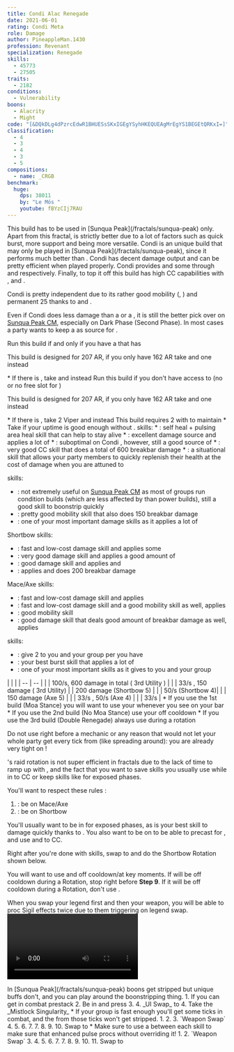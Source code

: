 ```yaml
---
title: Condi Alac Renegade
date: 2021-06-01
rating: Condi Meta
role: Damage
author: PineappleMan.1430
profession: Revenant
specialization: Renegade
skills:
  - 45773
  - 27505
traits:
  - 2182
conditions:
  - Vulnerability
boons:
  - Alacrity
  - Might
code: "[&DQkDLg4dPzrcEdwR1BHUESsSKxIGEgYSyhHKEQUEAgMrEgYS1BEGEtQRKxI=]"
classification:
  - 4
  - 3
  - 4
  - 3
  - 5
compositions:
  - name: _CRGB
benchmark:
  huge:
    dps: 38011
    by: "Le Mós "
    youtube: fBYzCIj7RAU
---
```


<Message>
This build has to be used in [Sunqua Peak](/fractals/sunqua-peak) only. Apart from this fractal, <BuildLink build="Power Renegade" specialization="Renegade"/> is strictly better due to a lot of factors such as quick burst, more support and being more versatile.
</Message>
Condi <Specialization name="Renegade"/> is an unique build that may only be played in [Sunqua Peak](/fractals/sunqua-peak), since it performs much better than <BuildLink build="Power Renegade" specialization="Renegade"/>. Condi <Specialization name="Renegade"/> has decent damage output and can be pretty efficient when played properly. Condi <Specialization name="Renegade"/> provides <Boon name="Alacrity"/> and some <Boon name="Might"/> through <Skill id="45537"/> and <Skill id="44076"/> respectively. Finally, to top it off this build has high CC capabilities with <Skill id="41220"/>, <Skill id="28409"/> and <Skill id="41820"/>.

Condi <Specialization name="Renegade"/> is pretty independent due to its rather good mobility (<Skill id="28029"/>, <Skill id="27917"/>) and permanent 25 <Boon name="Might"/> thanks to <Skill id="44076"/> and <Trait id="1781"/>.

Even if Condi <Specialization name="Renegade"/> does less damage than a <BuildLink build="Condi Firebrand" specialization="Firebrand"/> or a <BuildLink build="Condi Soulbeast" specialization="Soulbeast"/>, it is still the better pick over <BuildLink build="Power Renegade" specialization="Renegade"/> on [Sunqua Peak CM](/fractals/sunqua-peak), especially on Dark Phase (Second Phase). In most cases a party wants to keep a <Specialization name="Renegade"/> as source for <Boon name="Alacrity"/>.

<Divider text="Equipment"/>

<Tabs outlined>
<Tab title="Moa Stance">
Run this build if and only if you have a <Specialization name="Soulbeast"/> that has <Skill id="45970"/>

This build is designed for 207 AR, if you only have 162 AR take <Item id="80616"/> and one <Item id="80002" affix="Seraph"/> instead
<Grid>
<GridItem sm="4">
<Armor weight="Heavy" helmAffix="Viper" helmRune="Nightmare" shouldersAffix="Viper" shouldersRune="Nightmare" coatAffix="Viper" coatRune="Nightmare" glovesAffix="Viper" glovesRune="Nightmare" leggingsAffix="Viper" leggingsRune="Nightmare" bootsAffix="Viper" bootsRune="Nightmare" helmInfusionId="37130" shouldersInfusionId="37130" coatInfusionId="37130" glovesInfusionId="37130" leggingsInfusionId="37130" bootsInfusionId="37130"/>
</GridItem>

<GridItem sm="4">
<Weapons weapon1MainType="Mace" weapon1MainAffix="Viper" weapon1MainSigil1="Earth" weapon1MainSigil1Id="24560" weapon1OffType="Axe" weapon1OffAffix="Viper"  weapon1OffSigil="Doom" weapon1OffSigilId="24609" weapon2MainSigil1Id="24560" weapon2MainSigil2Id="24605" weapon2MainType="Shortbow" weapon2MainAffix="Viper" weapon2MainSigil1="Earth" weapon2MainSigil2="Geomancy" weapon1MainInfusion1Id="37130" weapon2MainInfusion1Id="37130" weapon1OffInfusionId="37130" weapon2MainInfusion2Id="37130"/>

<Consumables foodId="91842" utilityId="48916" infusion="Malign +9 Agony Infusion"/>
</GridItem>

<GridItem sm="4">
<BackAndTrinkets backItemAffix="Viper" accessory1Affix="Viper" accessory2Affix="Viper" amuletAffix="Viper" ring1Affix="Viper" ring2Affix="Viper" backItemInfusion1Id="37130" backItemInfusion2Id="37130" accessory1InfusionId="37130" accessory2InfusionId="37130" ring1Infusion1Id="37130" ring1Infusion2Id="37130" ring1Infusion3Id="37130" ring2Infusion1Id="37130" ring2Infusion2Id="37130" ring2Infusion3Id="37130"/>

<Card title="Notes">
* If there is <Instability name="Boon Overload"/>, take <Item id="86997"/> and <Item id="48917"/> instead

</Card>
</GridItem>
</Grid>
</Tab>

<Tab title="no moa stance">
Run this build if you don't have access to <Skill id="45970"/> (no <Specialization name="Soulbeast"/> or no free slot for <Skill id="45970"/>)

This build is designed for 207 AR, if you only have 162 AR take <Item id="80616"/> and one <Item id="80002" affix="Seraph"/> instead
<Grid>
<GridItem sm="4">
<Armor weight="Heavy" helmAffix="Viper" helmRune="Leadership" shouldersAffix="Viper" shouldersRune="Leadership" coatAffix="Viper" coatRune="Leadership" glovesAffix="Viper" glovesRune="Leadership" leggingsAffix="Viper" leggingsRune="Leadership" bootsAffix="Viper" bootsRune="Leadership" helmInfusionId="37130" shouldersInfusionId="37130" coatInfusionId="37130" glovesInfusionId="37130" leggingsInfusionId="37130" bootsInfusionId="37130"/>
</GridItem>

<GridItem sm="4">
<Weapons weapon1MainType="Mace" weapon1MainAffix="Viper" weapon1MainSigil1="Concentration" weapon1MainSigil1Id="72339" weapon1OffType="Axe" weapon1OffAffix="Viper"  weapon1OffSigil="Doom" weapon1OffSigilId="24609" weapon2MainSigil1Id="72339" weapon2MainSigil2Id="24605" weapon2MainType="Shortbow" weapon2MainAffix="Viper" weapon2MainSigil1="Concentration" weapon2MainSigil2="Geomancy" weapon1MainInfusion1Id="37130" weapon2MainInfusion1Id="37130" weapon1OffInfusionId="37130" weapon2MainInfusion2Id="37130"/>

<Consumables foodId="91842" utilityId="48916" infusion="Malign +9 Agony Infusion"/>
</GridItem>

<GridItem sm="4">
<BackAndTrinkets backItemAffix="Viper" accessory1Affix="Viper" accessory2Affix="Viper" amuletAffix="Viper" ring1Affix="Seraph" ring2Affix="Seraph" backItemInfusion1Id="37130" backItemInfusion2Id="37130" accessory1InfusionId="37130" accessory2InfusionId="37130" ring1Infusion1Id="37130" ring1Infusion2Id="37130" ring1Infusion3Id="37130" ring2Infusion1Id="37130" ring2Infusion2Id="37130" ring2Infusion3Id="37130"/>

<Card title="Notes">
* If there is <Instability name="Boon Overload"/>, take 2 Viper <Item id="80058"/> <Item id="86997"/> and <Item id="48917"/> instead

</Card>
</GridItem>
</Grid>
</Tab>

<Tab title="Double Renegade">
This build requires 2 <Specialization name="Renegade"/> with <Trait id="2182"/> to maintain <Boon name="Alacrity"/>
<Grid>
<GridItem sm="4">
<Armor weight="Heavy" helmAffix="Viper" helmRune="Nightmare" shouldersAffix="Viper" shouldersRune="Nightmare" coatAffix="Viper" coatRune="Nightmare" glovesAffix="Viper" glovesRune="Nightmare" leggingsAffix="Viper" leggingsRune="Nightmare" bootsAffix="Viper" bootsRune="Nightmare" helmInfusionId="37130" shouldersInfusionId="37130" coatInfusionId="37130" glovesInfusionId="37130" leggingsInfusionId="37130" bootsInfusionId="37130"/>
</GridItem>

<GridItem sm="4">
<Weapons weapon1MainType="Mace" weapon1MainAffix="Viper" weapon1MainSigil1="Earth" weapon1MainSigil1Id="24560" weapon1OffType="Axe" weapon1OffAffix="Viper"  weapon1OffSigil="Doom" weapon1OffSigilId="24609" weapon2MainSigil1Id="24560" weapon2MainSigil2Id="24605" weapon2MainType="Shortbow" weapon2MainAffix="Viper" weapon2MainSigil1="Earth" weapon2MainSigil2="Geomancy" weapon1MainInfusion1Id="37130" weapon2MainInfusion1Id="37130" weapon1OffInfusionId="37130" weapon2MainInfusion2Id="37130"/>

<Consumables foodId="86997" utilityId="48917" infusion="Malign +9 Agony Infusion"/>
</GridItem>

<GridItem sm="4">
<BackAndTrinkets backItemAffix="Viper" accessory1Affix="Viper" accessory2Affix="Viper" amuletAffix="Viper" ring1Affix="Viper" ring2Affix="Viper" backItemInfusion1Id="37130" backItemInfusion2Id="37130" accessory1InfusionId="37130" accessory2InfusionId="37130" ring1Infusion1Id="37130" ring1Infusion2Id="37130" ring1Infusion3Id="37130" ring2Infusion1Id="37130" ring2Infusion2Id="37130" ring2Infusion3Id="37130"/>

</GridItem>
</Grid>
</Tab>

</Tabs>

<Divider text="Build"/>

<Grid>
<GridItem sm="7">
<Traits traits1Id="3" traits1="Invocation" traits1SelectedIds="1761,1781,1791" traits2Id="14" traits2="Corruption" traits2SelectedIds="1793,1714,1795" traits3Id="63" traits3="Renegade" traits3SelectedIds="2079,2092,2182"/>
</GridItem>  
<GridItem sm="5">
<Card title="Legends">
<Legends legend1Id="41858" legend2Id="28494"/>
</Card>
<Card title="Situational Traits">
* Take <Trait id="1774"/> if your <Boon name="Might"/> uptime is good enough without <Trait id="1781"/>.

</Card>
</GridItem>
</Grid>

<Divider text="Further information"/>

<Grid>
<GridItem sm="7">
<Card title="Key Skills">
<Skill id="41858"/> skills:
* <Skill id="45686"/>: self heal + pulsing area heal skill that can help <Skill id="12498"/> to stay alive
* <Skill id="42949"/>: excellent damage source and applies a lot of <Condition name="Bleeding"/>
* <Skill id="40485"/>: suboptimal on Condi <Specialization name="Renegade"/>, however, still a good source of <Condition name="Vulnerability"/>
* <Skill id="41220"/>: very good CC skill that does a total of 600 breakbar damage
* <Skill id="45773"/>: a situational skill that allows your party members to quickly replenish their health at the cost of damage when you are attuned to <Skill id="41858"/>

<Skill id="28494"/> skills:

- <Skill id="27505"/>: not extremely useful on [Sunqua Peak CM](/fractals/sunqua-peak) as most of groups run condition builds (which are less affected by <Boon name="Protection"/> than power builds), still a good skill to boonstrip quickly
- <Skill id="27917"/>: pretty good mobility skill that also does 150 breakbar damage
- <Skill id="28287"/>: one of your most important damage skills as it applies a lot of <Condition name="Torment"/>

Shortbow skills:

- <Skill id="40175"/>: fast and low-cost damage skill and applies some <Condition name="Bleeding"/>
- <Skill id="41829"/>: very good damage skill and applies a good amount of <Condition name="Torment"/>
- <Skill id="43993"/>: good damage skill and applies <Condition name="Burning"/> and <Condition name=Slow/>
- <Skill id="41820"/> : applies <Condition name="Burning"/> and does 200 breakbar damage

Mace/Axe skills:

- <Skill id="28357"/>: fast and low-cost damage skill and applies <Condition name=Burning/>
- <Skill id="27964"/>: fast and low-cost damage skill and a good mobility skill as well, applies <Condition name=Torment/>
- <Skill id="28029"/>: good mobility skill
- <Skill id="28409"/>: good damage skill that deals good amount of breakbar damage as well, applies <Condition name=Torment/>

<Specialization name="Renegade"/> skills:

- <Skill id="44076"/>: give 2 <Boon name="Might"/> to you and your group per <Uncategorized name="KallasFervor"/> you have
- <Skill id="41294"/>: your best burst skill that applies a lot of <Condition name=Burning/>
- <Skill id="45537"/>: one of your most important skills as it gives <Boon name=Alacrity/> to you and your group

</Card>
</GridItem> 
<GridItem sm="5">
<Card title="Defiance Bar Damage">
| | |
| -- | -- |
| <Skill id="41220" size="big" disableText/> | 100/s, 600 damage in total (<Skill id="41858"/> 3rd Utility ) |
| <Skill id="27917" size="big" disableText/> | 33/s <Condition name="Chilled"/>, 150 damage (<Skill id="28494"/> 3rd Utility) 
| <Skill id="41820" size="big" disableText/> | 200 damage (Shortbow 5) |
| <Skill id="43993" size="big" disableText/> | 50/s <Condition name="Slow"/> (Shortbow 4)|
| <Skill id="28409" size="big" disableText/> | 150 damage (Axe 5) |
| <Skill id="28029" size="big" disableText/> | 33/s <Condition name="Chilled"/>, 50/s <Condition name="Slow"/> (Axe 4) |
| <Skill id="27505" size="big" disableText/> | 33/s <Condition name="Chilled"/> |
</Card>

<Card title="When to use Order From Above">
* If you use the 1st build (Moa Stance) you will want to use your <Skill id="45537"/> whenever you see <Skill id="45970"/> on your bar
* If you use the 2nd build (No Moa Stance) use your <Skill id="45537"/> off cooldown
* If you use the 3rd build (Double Renegade) always use <Skill id="45537"/> during a <Skill id="41858"/> rotation 
<Message>

Do not use <Skill id="45537"/> right before a mechanic or any reason that would not let your whole party get every tick from <Skill id="45537"/> (like spreading around): you are already very tight on <Boon name="Alacrity"/>!
</Message>

</Card>

</GridItem> 
</Grid>

<Divider text="Rotation / Skill usage"/>

<Grid>
<GridItem sm="6">
<Card title="Information">
<Specialization name="Renegade" text="Condi Renegade"/>'s raid rotation is not super efficient in fractals due to the lack of time to ramp up with <Skill id="28494"/>, and the fact that you want to save skills you usually use while in <Skill id="41858"/> to CC or keep skills like <Skill name="Citadel Bombardment"/> for exposed phases.

You'll want to respect these rules :

1. <Skill id="41858"/> : be on Mace/Axe
2. <Skill id="28494"/> : be on Shortbow

You'll usually want to be in <Skill id="41858"/> for exposed phases, as <Skill name="Citadel Bombardment"/> is your best skill to damage quickly thanks to <Condition name="Burning"/>. You also want to be on <Skill id="41858"/> to be able to precast <Skill id="42949"/> for <Condition name="Bleeding"/>, and use <Skill id="41220"/> and <Skill name=Temporal Rift/> to CC.

Right after you're done with <Skill id="41858"/> skills, swap to <Skill id="28494"/> and do the Shortbow Rotation shown below.

You will want to use <Skill id="45537"/> and <Skill name="Heroic Command"/> off cooldown/at key moments. If <Skill id="45537"/> will be off cooldown during a <Skill id="28494"/> Rotation, stop <Skill name="Embrace The Darkness"/> right before **Step 9**. If it will be off cooldown during a <Skill id="41858"/> Rotation, don't use <Skill id="40485"/>.

When you swap your legend first and then your weapon, you will be able to proc Sigil effects twice due to them triggering on legend swap.
</Card>
<Card title="Raid Golem Rotation">
<Video youtube="fBYzCIj7RAU" caption="by Le Mós "/>
</Card>

</GridItem>

<GridItem sm="6">
<Card title="Precasting">
In [Sunqua Peak](/fractals/sunqua-peak) boons get stripped but unique buffs don't, and you can play around the boonstripping thing.
1. If you can get in combat prestack <Item id="24609"/>
2. Be in <Skill id="28134"/> and press <Skill id="26937"/>
3. <Skill id="45537"/> 
4. _UI Swap_ to <Skill id="28494"/>
4. Take the _Mistlock Singularity_ 
* If your group is fast enough you'll get some <Skill id="45537"/> ticks in combat, and the <Boon name=Alacrity/> from those ticks won't get stripped.

</Card>

<Card title="Mallyx Shortbow Rotation">
1. <Skill name="Embrace The Darkness"/>
2. <Skill name="Searing Fissure"/>
3. `Weapon Swap`  
4. <Skill name="Bloodbane Path"/> 
5. <Skill name="Spiritcrush"/> 
6. <Skill name="Sevenshot"/>
7. <Skill name="Bloodbane Path"/>
7. <Skill name="Bloodbane Path"/>
8. <Skill name="Sevenshot"/>
9. <Skill name="Spiritcrush"/>
10. Swap to <Skill id="41858"/>
* Make sure to use a <Skill id="40497"/> between each skill to make sure that enhanced <Skill id="28287"/> pulse procs without overriding it!

</Card>
<Card title="Kalla Mace Rotation">
1. <Skill name="Bloodbane Path"/>
2. `Weapon Swap` 
3. <Skill name="Searing Fissure"/>
4. <Skill name="Echoing Eruption"/> 
5. <Skill name="Citadel Bombardment"/> 
6. <Skill name="Temporal Rift"/>
7. <Skill name="Searing Fissure"/>
7. <Skill name="Searing Fissure"/>
8. <Skill name="Razorclaws Rage"/>
9. <Skill name="Icerazors Ire"/>
10. <Skill name="Echoing Eruption"/>
11. Swap to <Skill id="28494"/>

</Card>

</GridItem>
</Grid>
